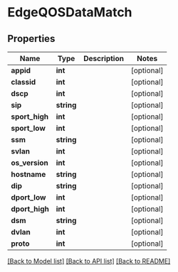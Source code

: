 # EdgeQOSDataMatch

## Properties
Name | Type | Description | Notes
------------ | ------------- | ------------- | -------------
**appid** | **int** |  | [optional] 
**classid** | **int** |  | [optional] 
**dscp** | **int** |  | [optional] 
**sip** | **string** |  | [optional] 
**sport_high** | **int** |  | [optional] 
**sport_low** | **int** |  | [optional] 
**ssm** | **string** |  | [optional] 
**svlan** | **int** |  | [optional] 
**os_version** | **int** |  | [optional] 
**hostname** | **string** |  | [optional] 
**dip** | **string** |  | [optional] 
**dport_low** | **int** |  | [optional] 
**dport_high** | **int** |  | [optional] 
**dsm** | **string** |  | [optional] 
**dvlan** | **int** |  | [optional] 
**proto** | **int** |  | [optional] 

[[Back to Model list]](../README.md#documentation-for-models) [[Back to API list]](../README.md#documentation-for-api-endpoints) [[Back to README]](../README.md)



